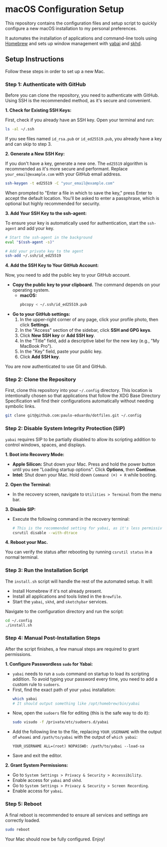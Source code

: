 # macOS Configuration Setup

This repository contains the configuration files and setup script to quickly configure a new macOS installation to my personal preferences.

It automates the installation of applications and command-line tools using [Homebrew](https://brew.sh/) and sets up window management with [yabai](https://github.com/koekeishiya/yabai) and [skhd](https://github.com/koekeishiya/skhd).

## Setup Instructions

Follow these steps in order to set up a new Mac.

### Step 1: Authenticate with GitHub

Before you can clone the repository, you need to authenticate with GitHub. Using SSH is the recommended method, as it's secure and convenient.

**1. Check for Existing SSH Keys:**

First, check if you already have an SSH key. Open your terminal and run:

```bash
ls -al ~/.ssh
```

If you see files named `id_rsa.pub` or `id_ed25519.pub`, you already have a key and can skip to step 3.

**2. Generate a New SSH Key:**

If you don't have a key, generate a new one. The `ed25519` algorithm is recommended as it's more secure and performant. Replace `your_email@example.com` with your GitHub email address.

```bash
ssh-keygen -t ed25519 -C "your_email@example.com"
```

When prompted to "Enter a file in which to save the key," press Enter to accept the default location. You'll be asked to enter a passphrase, which is optional but highly recommended for security.

**3. Add Your SSH Key to the ssh-agent:**

To ensure your key is automatically used for authentication, start the `ssh-agent` and add your key.

```bash
# Start the ssh-agent in the background
eval "$(ssh-agent -s)"

# Add your private key to the agent
ssh-add ~/.ssh/id_ed25519
```

**4. Add the SSH Key to Your GitHub Account:**

Now, you need to add the public key to your GitHub account.

-   **Copy the public key to your clipboard.** The command depends on your operating system.
    -   **macOS:**
        ```bash
        pbcopy < ~/.ssh/id_ed25519.pub
        ```
-   **Go to your GitHub settings:**
    1.  In the upper-right corner of any page, click your profile photo, then click **Settings**.
    2.  In the "Access" section of the sidebar, click **SSH and GPG keys**.
    3.  Click **New SSH key** or **Add SSH key**.
    4.  In the "Title" field, add a descriptive label for the new key (e.g., "My MacBook Pro").
    5.  In the "Key" field, paste your public key.
    6.  Click **Add SSH key**.

You are now authenticated to use Git and GitHub.

### Step 2: Clone the Repository

First, clone this repository into your `~/.config` directory. This location is intentionally chosen so that applications that follow the XDG Base Directory Specification will find their configurations automatically without needing symbolic links.

```bash
git clone git@github.com:paulo-eduardo/dotfiles.git ~/.config
```

### Step 2: Disable System Integrity Protection (SIP)

`yabai` requires SIP to be partially disabled to allow its scripting addition to control windows, spaces, and displays.

**1. Boot into Recovery Mode:**
   - **Apple Silicon:** Shut down your Mac. Press and hold the power button until you see "Loading startup options". Click **Options**, then **Continue**.
   - **Intel:** Shut down your Mac. Hold down `Command (⌘) + R` while booting.

**2. Open the Terminal:**
   - In the recovery screen, navigate to `Utilities > Terminal` from the menu bar.

**3. Disable SIP:**
   - Execute the following command in the recovery terminal:
     ```sh
     # This is the recommended setting for yabai, as it's less permissive than fully disabling SIP.
     csrutil disable --with-dtrace
     ```

**4. Reboot your Mac.**

You can verify the status after rebooting by running `csrutil status` in a normal terminal.

### Step 3: Run the Installation Script

The `install.sh` script will handle the rest of the automated setup. It will:
- Install Homebrew if it's not already present.
- Install all applications and tools listed in the `Brewfile`.
- Start the `yabai`, `skhd`, and `sketchybar` services.

Navigate to the configuration directory and run the script:
```bash
cd ~/.config
./install.sh
```

### Step 4: Manual Post-Installation Steps

After the script finishes, a few manual steps are required to grant permissions.

**1. Configure Passwordless `sudo` for Yabai:**
   - `yabai` needs to run a `sudo` command on startup to load its scripting addition. To avoid typing your password every time, you need to add a custom rule to `sudoers`.
   - First, find the exact path of your `yabai` installation:
     ```bash
     which yabai
     # It should output something like /opt/homebrew/bin/yabai
     ```
   - Now, open the `sudoers` file for editing (this is the safe way to do it):
     ```bash
     sudo visudo -f /private/etc/sudoers.d/yabai
     ```
   - Add the following line to the file, replacing `YOUR_USERNAME` with the output of `whoami` and `/path/to/yabai` with the output of `which yabai`:
     ```
     YOUR_USERNAME ALL=(root) NOPASSWD: /path/to/yabai --load-sa
     ```
   - Save and exit the editor.

**2. Grant System Permissions:**
   - Go to `System Settings > Privacy & Security > Accessibility`.
   - Enable access for `yabai` and `skhd`.
   - Go to `System Settings > Privacy & Security > Screen Recording`.
   - Enable access for `yabai`.

### Step 5: Reboot

A final reboot is recommended to ensure all services and settings are correctly loaded.

```bash
sudo reboot
```

Your Mac should now be fully configured. Enjoy!
